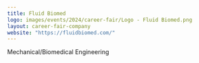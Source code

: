 ```yaml
---
title: Fluid Biomed
logo: images/events/2024/career-fair/Logo - Fluid Biomed.png
layout: career-fair-company
website: "https://fluidbiomed.com/"
---
```


Mechanical/Biomedical Engineering
